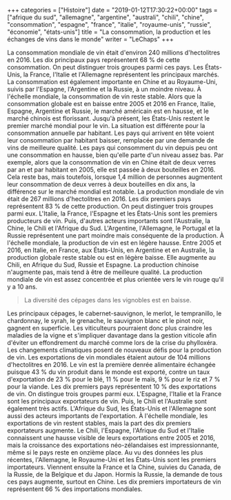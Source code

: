 +++
categories = ["Histoire"]
date = "2019-01-12T17:30:22+00:00"
tags = ["afrique du sud", "allemagne", "argentine", "australi", "chili", "chine", "consommation", "espagne", "france", "italie", "royaume-unis", "russie", "économie", "états-unis"] 
title = "La consommation, la production et les échanges de vins dans le monde"
writer = "LeChaps"
+++

La consommation mondiale de vin était d'environ 240 millions d'hectolitres en 2016. Les dix principaux pays représentent 68 % de cette consommation. On peut distinguer trois groupes parmi ces pays. Les États-Unis, la France, l'Italie et l'Allemagne représentent les principaux marchés. La consommation est également importante en Chine et au Royaume-Uni, suivis par l'Espagne, l'Argentine et la Russie, à un moindre niveau.
À l'échelle mondiale, la consommation de vin reste stable. Alors que la consommation globale est en baisse entre 2005 et 2016 en France, Italie, Espagne, Argentine et Russie, le marché américain est en hausse, et le marché chinois est florissant. Jusqu'à présent, les États-Unis restent le premier marché mondial pour le vin. La situation est différente pour la consommation annuelle par habitant. Les pays qui arrivent en tête voient leur consommation par habitant baisser, remplacée par une demande de vins de meilleure qualité. Les pays qui consomment du vin depuis peu ont une consommation en hausse, bien qu'elle parte d'un niveau assez bas. Par exemple, alors que la consommation de vin en Chine était de deux verres par an et par habitant en 2005, elle est passée à deux bouteilles en 2016. Cela reste bas, mais toutefois, lorsque 1,4 million de personnes augmentent leur consommation de deux verres à deux bouteilles en dix ans, la différence sur le marché mondial est notable. La production mondiale de vin était de 267 millions d'hectolitres en 2016.
Les dix premiers pays représentent 83 % de cette production. On peut distinguer trois groupes parmi eux. L'Italie, la France, l'Espagne et les États-Unis sont les premiers producteurs de vin. Puis, d'autres acteurs importants sont l'Australie, la Chine, le Chili et l'Afrique du Sud. L'Argentine, l'Allemagne, le Portugal et la Russie représentent une part moindre mais conséquente de la production. À l'échelle mondiale, la production de vin est en légère hausse. Entre 2005 et 2016, en Italie, en France, aux États-Unis, en Argentine et en Australie, la production globale reste stable ou est en légère baisse. Elle augmente au Chili, en Afrique du Sud, Russie et Espagne. La production chinoise n'augmente pas, mais tend à être de meilleure qualité. La production mondiale de vin est assez concentrée et plus orientée vers le vin rouge qu'il y a 10 ans.

> La diversité des cépages dans les vignobles est en baisse.

Les principaux cépages, le cabernet-sauvignon, le merlot, le tempranillo, le chardonnay, le syrah, le grenache, le sauvignon blanc et le pinot noir, gagnent en superficie. Les viticulteurs pourraient donc plus craindre les maladies de la vigne et s'impliquer davantage dans la gestion viticole afin d'éviter un effondrement du marché comme lors de la crise du phylloxéra. Les changements climatiques posent de nouveaux défis pour la production de vin. Les exportations de vin mondiales étaient autour de 104 millions d'hectolitres en 2016. Le vin est la première denrée alimentaire échangée puisque 43 % du vin produit dans le
monde est exporté, contre un taux d'exportation de 23 % pour le blé, 11 % pour le maïs, 9 % pour le riz et 7 % pour la viande. Les dix premiers pays représentent 10 % des exportations de vin. On distingue trois groupes parmi eux. L'Espagne, l'Italie et la France sont les principaux exportateurs de vin. Puis, le Chili et l'Australie sont également très actifs. L'Afrique du Sud, les États-Unis et l'Allemagne
sont aussi des acteurs importants de l'exportation. À l'échelle mondiale, les exportations de vin restent stables, mais la part des dix premiers exportateurs augmente. Le Chili, l'Espagne, l'Afrique du Sud et l'Italie connaissent une hausse visible de leurs exportations entre 2005 et 2016, mais la croissance des exportations néo-zélandaises est impressionnante, même si le pays reste en onzième place.
Au vu des données les plus récentes, l'Allemagne, le Royaume-Uni et les États-Unis sont les premiers importateurs. Viennent ensuite la France et la Chine, suivies du Canada, de la Russie, de la Belgique et du Japon. Hormis la Russie, la demande de tous ces pays augmente, surtout en Chine. Les dix premiers importateurs de vin représentent 66 % des importations mondiales.